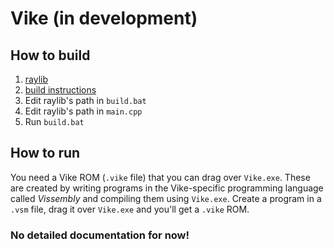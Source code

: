 # Vike (in development)

## How to build

1. [raylib](https://github.com/raysan5/raylib)
2. [build instructions](https://github.com/raysan5/raylib/wiki)
3. Edit raylib's path in `build.bat`
4. Edit raylib's path in `main.cpp`
5. Run `build.bat`

## How to run

You need a Vike ROM (`.vike` file) that you can drag over `Vike.exe`. These are created by writing programs in the Vike-specific programming language called *Vissembly* and compiling them using `Vike.exe`. Create a program in a `.vsm` file, drag it over `Vike.exe` and you'll get a `.vike` ROM.

### No detailed documentation for now!